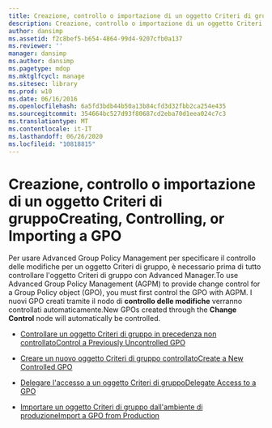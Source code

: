 ```yaml
---
title: Creazione, controllo o importazione di un oggetto Criteri di gruppo
description: Creazione, controllo o importazione di un oggetto Criteri di gruppo
author: dansimp
ms.assetid: f2c8bef5-b654-4864-99d4-9207cfb0a137
ms.reviewer: ''
manager: dansimp
ms.author: dansimp
ms.pagetype: mdop
ms.mktglfcycl: manage
ms.sitesec: library
ms.prod: w10
ms.date: 06/16/2016
ms.openlocfilehash: 6a5fd3bdb44b50a13b84cfd3d32fbb2ca254e435
ms.sourcegitcommit: 354664bc527d93f80687cd2eba70d1eea024c7c3
ms.translationtype: MT
ms.contentlocale: it-IT
ms.lasthandoff: 06/26/2020
ms.locfileid: "10818815"
---
```

# <span data-ttu-id="abae9-103">Creazione, controllo o importazione di un oggetto Criteri di gruppo</span><span class="sxs-lookup"><span data-stu-id="abae9-103">Creating, Controlling, or Importing a GPO</span></span>


<span data-ttu-id="abae9-104">Per usare Advanced Group Policy Management per specificare il controllo delle modifiche per un oggetto Criteri di gruppo, è necessario prima di tutto controllare l'oggetto Criteri di gruppo con Advanced Manager.</span><span class="sxs-lookup"><span data-stu-id="abae9-104">To use Advanced Group Policy Management (AGPM) to provide change control for a Group Policy object (GPO), you must first control the GPO with AGPM.</span></span> <span data-ttu-id="abae9-105">I nuovi GPO creati tramite il nodo di **controllo delle modifiche** verranno controllati automaticamente.</span><span class="sxs-lookup"><span data-stu-id="abae9-105">New GPOs created through the **Change Control** node will automatically be controlled.</span></span>

-   [<span data-ttu-id="abae9-106">Controllare un oggetto Criteri di gruppo in precedenza non controllato</span><span class="sxs-lookup"><span data-stu-id="abae9-106">Control a Previously Uncontrolled GPO</span></span>](control-a-previously-uncontrolled-gpo.md)

-   [<span data-ttu-id="abae9-107">Creare un nuovo oggetto Criteri di gruppo controllato</span><span class="sxs-lookup"><span data-stu-id="abae9-107">Create a New Controlled GPO</span></span>](create-a-new-controlled-gpo.md)

-   [<span data-ttu-id="abae9-108">Delegare l'accesso a un oggetto Criteri di gruppo</span><span class="sxs-lookup"><span data-stu-id="abae9-108">Delegate Access to a GPO</span></span>](delegate-access-to-a-gpo.md)

-   [<span data-ttu-id="abae9-109">Importare un oggetto Criteri di gruppo dall'ambiente di produzione</span><span class="sxs-lookup"><span data-stu-id="abae9-109">Import a GPO from Production</span></span>](import-a-gpo-from-production-approver.md)

 

 





